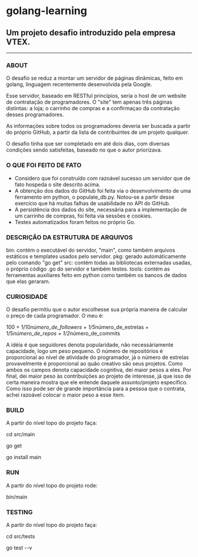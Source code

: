 # golang-learning
## Um projeto desafio introduzido pela empresa VTEX.
---
### ABOUT

O desafio se reduz a montar um servidor de páginas dinâmicas, feito em golang, linguagem recentemente desenvolvida pela Google.

Esse servidor, baseado em RESTful princípios, seria o host de um website de contratação de programadores. O "site" tem apenas três páginas distintas: a loja; o carrinho de compras e a confirmaçao da contratação desses programadores.

As informações sobre todos os programadores deveria ser buscada a partir do próprio GitHub, a partir da lista de contribuintes de um projeto qualquer.

O desafio tinha que ser completado em até dois dias, com diversas condições sendo satisfeitas, baseado no que o autor priorizava.

### O QUE FOI FEITO DE FATO

* Considero que foi construído com razoável sucesso um servidor que de fato hospeda o site descrito acima.
* A obtenção dos dados do GitHub foi feita via o desenvolvimento de uma ferramento em python, o populate_db.py. Notou-se a partir desse exercício que há muitas falhas de usabilidade no API do GitHub.
* A persistência dos dados do site, necessária para a implementação de um carrinho de compras, foi feita via sessões e cookies.
* Testes automatizados foram feitos no próprio Go.

### DESCRIÇÃO DA ESTRUTURA DE ARQUIVOS
bin: contém o executável do servidor, "main", como também arquivos estáticos e templates usados pelo servidor.
pkg: gerado automáticamente pelo comando "go get"
src: contém todas as bibliotecas externadas usadas, o próprio código .go do servidor e também testes.
tools: contém as ferramentas auxiliares feito em python como também os bancos de dados que elas geraram.

### CURIOSIDADE
O desafio permitiu que o autor escolhesse sua própria maneira de calcular o preço de cada programador.
O meu é:

100 + 1/10*número_de_followers + 1/5*número_de_estrelas + 1/5*número_de_repos + 1/2*número_de_commits

A idéia é que seguidores denota popularidade, não necessáriamente capacidade, logo um peso pequeno. O número de repositórios é proporcional ao nível de atividade do programador, já o número de estrelas provavelmente é proporcional ao quão creativo são seus projetos. Como ambos os campos denota capacidade cognitiva, dei maior pesos a eles. Por final, dei maior peso às contribuições ao projeto de interesse, já que isso de certa maneira mostra que ele entende daquele assunto/projeto específico. Como isso pode ser de grande importância para a pessoa que o contrata, achei razoável colocar o maior peso a esse item.

### BUILD
A partir do nível topo do projeto faça:

cd src/main

go get

go install main

### RUN
A partir do nível topo do projeto rode:

bin/main

### TESTING
A partir do nível topo do projeto faça:

cd src/tests

go test --v

